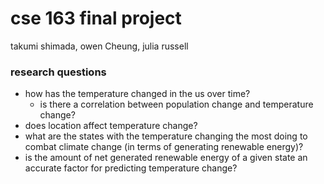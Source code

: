 # cse 163 final project
takumi shimada, owen Cheung, julia russell
### research questions
- how has the temperature changed in the us over time?
  - is there a correlation between population change and temperature change?
- does location affect temperature change?
- what are the states with the temperature changing the most doing to combat climate change (in terms of generating renewable energy)?
- is the amount of net generated renewable energy of a given state an accurate factor for predicting temperature change?
